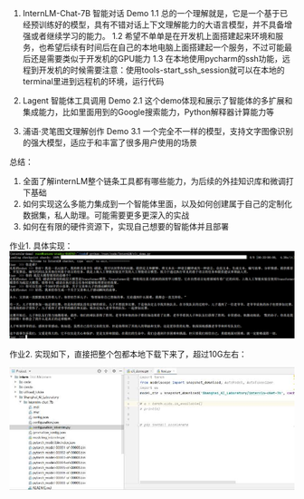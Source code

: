 1. InternLM-Chat-7B 智能对话 Demo
  1.1 总的一个理解就是，它是一个基于已经预训练好的模型，具有不错对话上下文理解能力的大语言模型，并不具备增强或者继续学习的能力。
  1.2 希望不单单是在开发机上面搭建起来环境和服务，也希望后续有时间后在自己的本地电脑上面搭建起一个服务，不过可能最后还是需要类似于开发机的GPU能力
  1.3 在本地使用pycharm的ssh功能，远程到开发机的时候需要注意：使用tools-start_ssh_session就可以在本地的terminal里进到远程机的环境，运行代码

2. Lagent 智能体工具调用 Demo
  2.1 这个demo体现和展示了智能体的多扩展和集成能力，比如里面用到的Google搜索能力，Python解释器计算能力等

3. 浦语·灵笔图文理解创作 Demo
  3.1 一个完全不一样的模型，支持文字图像识别的强大模型，适应于和丰富了很多用户使用的场景

总结： 
  1. 全面了解internLM整个链条工具都有哪些能力，为后续的外挂知识库和微调打下基础
  2. 如何实现这么多能力集成到一个智能体里面，以及如何创建属于自己的定制化数据集，私人助理。可能需要更多更深入的实战
  3. 如何在有限的硬件资源下，实现自己想要的智能体并且部署

作业1.
    具体实现：
    <img src="300story.jpg">

作业2.
  实现如下，直接把整个包都本地下载下来了，超过10G左右：
  
  <img src="huggingface_hub.jpg">

